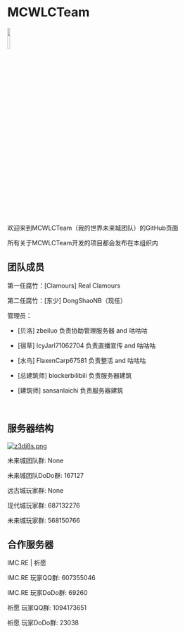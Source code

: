 # MCWLCTeam
<img src="https://github.com/MCWLCServer/WLCServer/blob/main/wlc.png?raw=true" width=11% /><br><p>
欢迎来到MCWLCTeam（我的世界未来城团队）的GitHub页面<br><p>
所有关于MCWLCTeam开发的项目都会发布在本组织内<br><p>

## 团队成员
第一任腐竹：[Clamours] Real Clamours<br><p>
第二任腐竹：[东少] DongShaoNB（现任）<br><p>
管理员：<br><p>
  - [贝洛] zbeiluo  负责协助管理服务器 and 咕咕咕<br><p>
  - [宿草] IcyJarl71062704  负责直播宣传 and 咕咕咕<br><p>
  - [水鸟] FlaxenCarp67581 负责整活 and 咕咕咕<br><p>
  - [总建筑师] blockerbilibili 负责服务器建筑<br><p>
  - [建筑师] sansanlaichi 负责服务器建筑<br><p>
<br><p>
## 服务器结构
<a href="https://imgse.com/i/z3dj8s"><img src="https://s1.ax1x.com/2022/11/22/z3dj8s.md.png" alt="z3dj8s.png" border="0" /></a>
<br><p>
未来城团队群: None<br><p>
未来城团队DoDo群: 167127<br><p>
远古城玩家群: None<br><p>
现代城玩家群: 687132276<br><p>
未来城玩家群: 568150766<br><p>

## 合作服务器
IMC.RE | 祈愿<br><p>

IMC.RE 玩家QQ群: 607355046<br><p>
IMC.RE 玩家DoDo群: 69260<br><p>

祈愿 玩家QQ群: 1094173651<br><p>
祈愿 玩家DoDo群: 23038<br><p>
